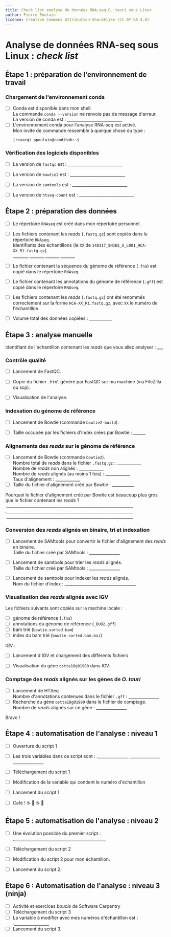 ```yaml
---
title: Check list analyse de données RNA-seq O. tauri sous Linux
author: Pierre Poulain
license: Creative Commons Attribution-ShareAlike (CC BY-SA 4.0)
---
```


# Analyse de données RNA-seq sous Linux : *check list*

## Étape 1 : préparation de l'environnement de travail

### Chargement de l'environnement conda

- [ ] Conda est disponible dans mon shell.  
    La commande ```conda --version``` ne renvoie pas de message d'erreur.  
    La version de conda est : ___________________________
- [ ] L'environnement conda pour l'analyse RNA-seq est activé.  
    Mon invite de commande ressemble à quelque chose du type :
    ```
    (rnaseq) ppoulain@candihub:~$
    ```

### Vérification des logiciels disponibles

- [ ] La version de `fastqc` est : ___________________________
- [ ] La version de `bowtie2` est : ___________________________
- [ ] La version de `samtools` est : ___________________________
- [ ] La version de `htseq-count` est : ___________________________


## Étape 2 : préparation des données

- [ ] Le répertoire `RNAseq` est créé dans mon répertoire personnel.
- [ ] Les fichiers contenant les *reads* (`.fastq.gz`) sont copiés dans le répertoire `RNAseq`.  
    Identifiants des échantillons (le `XX` de `140317_SN365_A_L001_HCA-XX_R1.fastq.gz`)  
    ._______ _______ _______ _______
- [ ] Le fichier contenant la séquence du génome de référence (`.fna`) est copié dans le répertoire `RNAseq`.
- [ ] Le fichier contenant les annotations du génome de référence (`.gff`) est copié dans le répertoire `RNAseq`.
- [ ] Les fichiers contenant les *reads* (`.fastq.gz`) ont été renommés correctement sur la forme `HCA-XX_R1.fastq.gz`, avec `XX` le numéro de l'échantillon.
- [ ] Volume total des données copiées : ___________


## Étape 3 : analyse manuelle

Identifiant de l'échantillon contenant les *reads* que vous allez analyser : ___

### Contrôle qualité

- [ ] Lancement de FastQC.
- [ ] Copie du fichier `.html` généré par FastQC sur ma machine (via FileZilla ou scp).
- [ ] Visualisation de l'analyse.


### Indexation du génome de référence

- [ ] Lancement de Bowtie (commande `bowtie2-build`).
- [ ] Taille occupée par les fichiers d'index crées par Bowtie : ______


### Alignements des *reads* sur le génome de référence

- [ ] Lancement de Bowtie (commande `bowtie2`).  
    Nombre total de *reads* dans le fichier `.fastq.gz` : ____________  
    Nombre de *reads* non alignés : ____________  
    Nombre de *reads* alignés (au moins 1 fois) : ____________  
    Taux d'alignement : ____________  
- [ ] Taille du fichier d'alignement créé par Bowtie : ___________

Pourquoi le fichier d'alignement créé par Bowtie est beaucoup plus gros que le fichier contenant les *reads* ?  
.______________________________________________________________
.______________________________________________________________
.______________________________________________________________


### Conversion des *reads* alignés en binaire, tri et indexation

- [ ] Lancement de SAMtools pour convertir le fichier d'alignement des *reads* en binaire.  
    Taille du fichier créé par SAMtools : _______________
- [ ] Lancement de samtools pour trier les *reads* alignés.  
    Taille du fichier créé par SAMtools : _______________
- [ ] Lancement de samtools pour indexer les *reads* alignés.  
    Nom du fichier d'index : ___________________________________


### Visualisation des *reads* alignés avec IGV

Les fichiers suivants sont copiés sur la machine locale :
- [ ] génome de référence (`.fna`)
- [ ] annotations du génome de référence (`_DUO2.gff`)
- [ ] bam trié (`bowtie.sorted.bam`)
- [ ] index du bam trié (`bowtie.sorted.bam.bai`)

IGV :
- [ ] Lancement d'IGV et chargement des différents fichiers
- [ ] Visualisation du gène `ostta18g01980` dans IGV.


### Comptage des *reads* alignés sur les gènes de *O. tauri*

- [ ] Lancement de HTSeq  
    Nombre d'annotations contenues dans le fichier `.gff` : _______________
- [ ] Recherche du gène `ostta18g01980` dans le fichier de comptage.  
    Nombre de *reads* alignés sur ce gène : _______________

Bravo !


## Étape 4 : automatisation de l'analyse : niveau 1

- [ ] Ouverture du script 1
- [ ] Les trois variables dans ce script sont :
    ._______________ _______________ _______________
- [ ] Téléchargement du script 1
- [ ] Modification de la variable qui contient le numéro d'échantillon
- [ ] Lancement du script 1
- [ ] Café ! ☕ 🍪 ☕ 🍪


## Étape 5 : automatisation de l'analyse : niveau 2

- [ ] Une évolution possible du premier script :
    ._____________________________________________
- [ ] Téléchargement du script 2
- [ ] Modification du script 2 pour mon échantillon.
- [ ] Lancement du script 2.


## Étape 6 : Automatisation de l'analyse : niveau 3 (ninja)

- [ ] Activité et exercices *boucle* de Software Carpentry
- [ ] Téléchargement du script 3
- [ ] La variable à modifier avec mes numéros d'échantillon est :
    ._________________
- [ ] Lancement du script 3.
